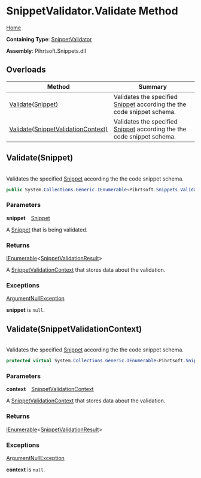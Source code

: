# SnippetValidator\.Validate Method

[Home](../../../../../README.md)

**Containing Type**: [SnippetValidator](../README.md)

**Assembly**: Pihrtsoft\.Snippets\.dll

## Overloads

| Method | Summary |
| ------ | ------- |
| [Validate(Snippet)](#Pihrtsoft_Snippets_Validations_SnippetValidator_Validate_Pihrtsoft_Snippets_Snippet_) | Validates the specified [Snippet](../../../Snippet/README.md) according the the code snippet schema\. |
| [Validate(SnippetValidationContext)](#Pihrtsoft_Snippets_Validations_SnippetValidator_Validate_Pihrtsoft_Snippets_Validations_SnippetValidationContext_) | Validates the specified [Snippet](../../../Snippet/README.md) according the the code snippet schema\. |

## Validate\(Snippet\) <a name="Pihrtsoft_Snippets_Validations_SnippetValidator_Validate_Pihrtsoft_Snippets_Snippet_"></a>

\
Validates the specified [Snippet](../../../Snippet/README.md) according the the code snippet schema\.

```csharp
public System.Collections.Generic.IEnumerable<Pihrtsoft.Snippets.Validations.SnippetValidationResult> Validate(Pihrtsoft.Snippets.Snippet snippet)
```

### Parameters

**snippet** &ensp; [Snippet](../../../Snippet/README.md)

A [Snippet](../../../Snippet/README.md) that is being validated\.

### Returns

[IEnumerable](https://docs.microsoft.com/en-us/dotnet/api/system.collections.generic.ienumerable-1)\<[SnippetValidationResult](../../SnippetValidationResult/README.md)>

A [SnippetValidationContext](../../SnippetValidationContext/README.md) that stores data about the validation\.

### Exceptions

[ArgumentNullException](https://docs.microsoft.com/en-us/dotnet/api/system.argumentnullexception)

**snippet** is `null`\.

## Validate\(SnippetValidationContext\) <a name="Pihrtsoft_Snippets_Validations_SnippetValidator_Validate_Pihrtsoft_Snippets_Validations_SnippetValidationContext_"></a>

\
Validates the specified [Snippet](../../../Snippet/README.md) according the the code snippet schema\.

```csharp
protected virtual System.Collections.Generic.IEnumerable<Pihrtsoft.Snippets.Validations.SnippetValidationResult> Validate(Pihrtsoft.Snippets.Validations.SnippetValidationContext context)
```

### Parameters

**context** &ensp; [SnippetValidationContext](../../SnippetValidationContext/README.md)

A [SnippetValidationContext](../../SnippetValidationContext/README.md) that stores data about the validation\.

### Returns

[IEnumerable](https://docs.microsoft.com/en-us/dotnet/api/system.collections.generic.ienumerable-1)\<[SnippetValidationResult](../../SnippetValidationResult/README.md)>

### Exceptions

[ArgumentNullException](https://docs.microsoft.com/en-us/dotnet/api/system.argumentnullexception)

**context** is `null`\.


